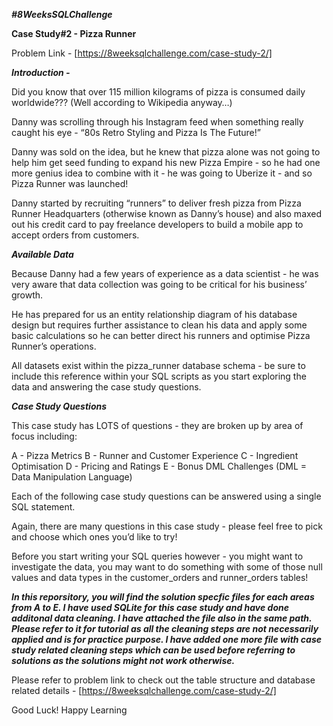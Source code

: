 ***#8WeeksSQLChallenge***

**Case Study#2 - Pizza Runner**

Problem Link - [https://8weeksqlchallenge.com/case-study-2/] 

***Introduction -*** 

Did you know that over 115 million kilograms of pizza is consumed daily worldwide??? (Well according to Wikipedia anyway…)

Danny was scrolling through his Instagram feed when something really caught his eye - “80s Retro Styling and Pizza Is The Future!”

Danny was sold on the idea, but he knew that pizza alone was not going to help him get seed funding to expand his new Pizza Empire - so he had one more genius idea to combine with it - he was going to Uberize it - and so Pizza Runner was launched!

Danny started by recruiting “runners” to deliver fresh pizza from Pizza Runner Headquarters (otherwise known as Danny’s house) and also maxed out his credit card to pay freelance developers to build a mobile app to accept orders from customers.

***Available Data***

Because Danny had a few years of experience as a data scientist - he was very aware that data collection was going to be critical for his business’ growth.

He has prepared for us an entity relationship diagram of his database design but requires further assistance to clean his data and apply some basic calculations so he can better direct his runners and optimise Pizza Runner’s operations.

All datasets exist within the pizza_runner database schema - be sure to include this reference within your SQL scripts as you start exploring the data and answering the case study questions.

***Case Study Questions***

This case study has LOTS of questions - they are broken up by area of focus including:

A - Pizza Metrics
B - Runner and Customer Experience
C - Ingredient Optimisation
D - Pricing and Ratings
E - Bonus DML Challenges (DML = Data Manipulation Language)

Each of the following case study questions can be answered using a single SQL statement.

Again, there are many questions in this case study - please feel free to pick and choose which ones you’d like to try!

Before you start writing your SQL queries however - you might want to investigate the data, you may want to do something with some of those null values and data types in the customer_orders and runner_orders tables!

***In this reporsitory, you will find the solution specfic files for each areas from A to E. I have used SQLite for this case study and have done additonal data cleaning. I have attached the file also in the same path. Please refer to it for tutorial as all the cleaning steps are not necessarily applied and is for practice purpose. I have added one more file with case study related cleaning steps which can be used before referring to solutions as the solutions might not work otherwise.***

Please refer to problem link to check out the table structure and database related details - [https://8weeksqlchallenge.com/case-study-2/] 

Good Luck! Happy Learning
